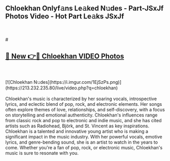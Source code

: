 ## Chloekhan Onlyf𝚊ns Le𝚊ked N𝚞des - Part-JSxJf Photos Video - Hot Part Le𝚊ks JSxJf
<br>
<br>
# <h2><a href="https://213.232.235.80/live/video.php?q=chloekhan">🔗 New 👉🔴 Chloekhan VIDEO Photos</a></h2>
<br>
<br>
[![Chloekhan N𝚞des](https://i.imgur.com/1EjSzPs.png)](https://213.232.235.80/live/video.php?q=chloekhan)
<br>
<br>
Chloekhan's music is characterized by her soaring vocals, introspective lyrics, and eclectic blend of pop, rock, and electronic elements. Her songs often explore themes of love, relationships, and self-discovery, with a focus on storytelling and emotional authenticity. Chloekhan's influences range from classic rock and pop to electronic and indie music, and she has cited artists such as Radiohead, Björk, and St. Vincent as key inspirations. Chloekhan is a talented and innovative young artist who is making a significant impact in the music industry. With her powerful vocals, emotive lyrics, and genre-bending sound, she is an artist to watch in the years to come. Whether you're a fan of pop, rock, or electronic music, Chloekhan's music is sure to resonate with you.
<br>
<br>